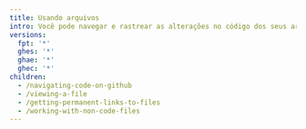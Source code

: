 ```yaml
---
title: Usando arquivos
intro: Você pode navegar e rastrear as alterações no código dos seus arquivos.
versions:
  fpt: '*'
  ghes: '*'
  ghae: '*'
  ghec: '*'
children:
  - /navigating-code-on-github
  - /viewing-a-file
  - /getting-permanent-links-to-files
  - /working-with-non-code-files
---
```


